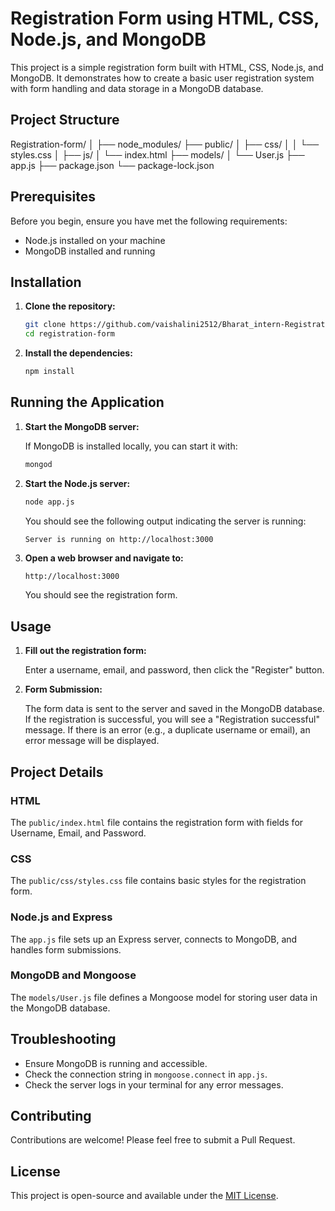 # Registration Form using HTML, CSS, Node.js, and MongoDB

This project is a simple registration form built with HTML, CSS, Node.js, and MongoDB. It demonstrates how to create a basic user registration system with form handling and data storage in a MongoDB database.

## Project Structure
Registration-form/
│
├── node_modules/
├── public/
│ ├── css/
│ │ └── styles.css
│ ├── js/
│ └── index.html
├── models/
│ └── User.js
├── app.js
├── package.json
└── package-lock.json

## Prerequisites

Before you begin, ensure you have met the following requirements:

- Node.js installed on your machine
- MongoDB installed and running

## Installation

1. **Clone the repository:**

    ```sh
    git clone https://github.com/vaishalini2512/Bharat_intern-Registration_form
    cd registration-form
    ```

2. **Install the dependencies:**

    ```sh
    npm install
    ```

## Running the Application

1. **Start the MongoDB server:**

    If MongoDB is installed locally, you can start it with:

    ```sh
    mongod
    ```

2. **Start the Node.js server:**

    ```sh
    node app.js
    ```

    You should see the following output indicating the server is running:

    ```sh
    Server is running on http://localhost:3000
    ```

3. **Open a web browser and navigate to:**

    ```
    http://localhost:3000
    ```

    You should see the registration form.

## Usage

1. **Fill out the registration form:**

    Enter a username, email, and password, then click the "Register" button.

2. **Form Submission:**

    The form data is sent to the server and saved in the MongoDB database. If the registration is successful, you will see a "Registration successful" message. If there is an error (e.g., a duplicate username or email), an error message will be displayed.

## Project Details

### HTML

The `public/index.html` file contains the registration form with fields for Username, Email, and Password.

### CSS

The `public/css/styles.css` file contains basic styles for the registration form.

### Node.js and Express

The `app.js` file sets up an Express server, connects to MongoDB, and handles form submissions.

### MongoDB and Mongoose

The `models/User.js` file defines a Mongoose model for storing user data in the MongoDB database.

## Troubleshooting

- Ensure MongoDB is running and accessible.
- Check the connection string in `mongoose.connect` in `app.js`.
- Check the server logs in your terminal for any error messages.

## Contributing

Contributions are welcome! Please feel free to submit a Pull Request.

## License

This project is open-source and available under the [MIT License](LICENSE).

